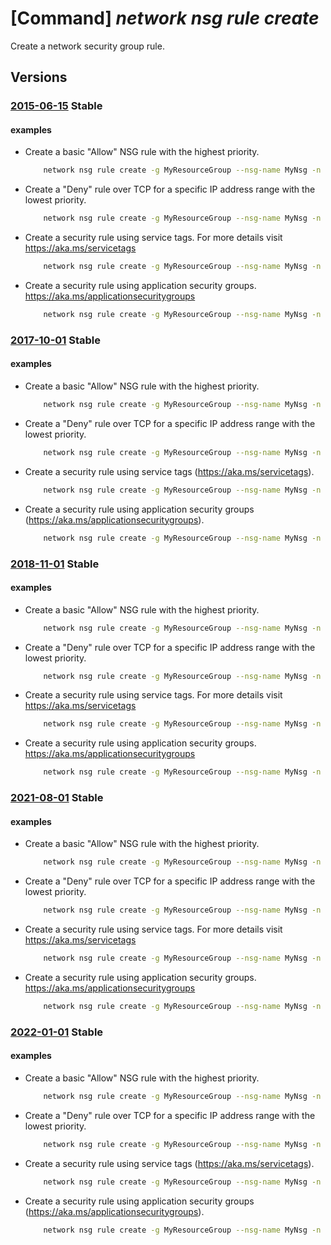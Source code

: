 # [Command] _network nsg rule create_

Create a network security group rule.

## Versions

### [2015-06-15](/Resources/mgmt-plane/L3N1YnNjcmlwdGlvbnMve30vcmVzb3VyY2Vncm91cHMve30vcHJvdmlkZXJzL21pY3Jvc29mdC5uZXR3b3JrL25ldHdvcmtzZWN1cml0eWdyb3Vwcy97fS9zZWN1cml0eXJ1bGVzL3t9/2015-06-15.xml) **Stable**

<!-- mgmt-plane /subscriptions/{}/resourcegroups/{}/providers/microsoft.network/networksecuritygroups/{}/securityrules/{} 2015-06-15 -->

#### examples

- Create a basic "Allow" NSG rule with the highest priority.
    ```bash
        network nsg rule create -g MyResourceGroup --nsg-name MyNsg -n MyNsgRule --priority 100
    ```

- Create a "Deny" rule over TCP for a specific IP address range with the lowest priority.
    ```bash
        network nsg rule create -g MyResourceGroup --nsg-name MyNsg -n MyNsgRule --priority 4096 --source-address-prefixes 208.130.28.0/24 --source-port-ranges 80 --destination-address-prefixes '*' --destination-port-ranges 80 8080 --access Deny --protocol Tcp --description "Deny from specific IP address ranges on 80 and 8080."
    ```

- Create a security rule using service tags. For more details visit https://aka.ms/servicetags
    ```bash
        network nsg rule create -g MyResourceGroup --nsg-name MyNsg -n MyNsgRuleWithTags --priority 400 --source-address-prefixes VirtualNetwork --destination-address-prefixes Storage --destination-port-ranges '*' --direction Outbound --access Allow --protocol Tcp --description "Allow VirtualNetwork to Storage."
    ```

- Create a security rule using application security groups. https://aka.ms/applicationsecuritygroups
    ```bash
        network nsg rule create -g MyResourceGroup --nsg-name MyNsg -n MyNsgRuleWithAsg --priority 500 --source-address-prefixes Internet --destination-port-ranges 80 8080 --destination-asgs Web --access Allow --protocol Tcp --description "Allow Internet to Web ASG on ports 80,8080."
    ```

### [2017-10-01](/Resources/mgmt-plane/L3N1YnNjcmlwdGlvbnMve30vcmVzb3VyY2Vncm91cHMve30vcHJvdmlkZXJzL21pY3Jvc29mdC5uZXR3b3JrL25ldHdvcmtzZWN1cml0eWdyb3Vwcy97fS9zZWN1cml0eXJ1bGVzL3t9/2017-10-01.xml) **Stable**

<!-- mgmt-plane /subscriptions/{}/resourcegroups/{}/providers/microsoft.network/networksecuritygroups/{}/securityrules/{} 2017-10-01 -->

#### examples

- Create a basic "Allow" NSG rule with the highest priority.
    ```bash
        network nsg rule create -g MyResourceGroup --nsg-name MyNsg -n MyNsgRule --priority 100
    ```

- Create a "Deny" rule over TCP for a specific IP address range with the lowest priority.
    ```bash
        network nsg rule create -g MyResourceGroup --nsg-name MyNsg -n MyNsgRule --priority 4096 --source-address-prefixes 208.130.28.0/24 --source-port-ranges 80 --destination-address-prefixes '*' --destination-port-ranges 80 8080 --access Deny --protocol Tcp --description "Deny from specific IP address ranges on 80 and 8080."
    ```

- Create a security rule using service tags (https://aka.ms/servicetags).
    ```bash
        network nsg rule create -g MyResourceGroup --nsg-name MyNsg -n MyNsgRuleWithTags --priority 400 --source-address-prefixes VirtualNetwork --destination-address-prefixes Storage --destination-port-ranges '*' --direction Outbound --access Allow --protocol Tcp --description "Allow VirtualNetwork to Storage."
    ```

- Create a security rule using application security groups (https://aka.ms/applicationsecuritygroups).
    ```bash
        network nsg rule create -g MyResourceGroup --nsg-name MyNsg -n MyNsgRuleWithAsg --priority 500 --source-address-prefixes Internet --destination-port-ranges 80 8080 --destination-asgs Web --access Allow --protocol Tcp --description "Allow Internet to Web ASG on ports 80,8080."
    ```

### [2018-11-01](/Resources/mgmt-plane/L3N1YnNjcmlwdGlvbnMve30vcmVzb3VyY2Vncm91cHMve30vcHJvdmlkZXJzL21pY3Jvc29mdC5uZXR3b3JrL25ldHdvcmtzZWN1cml0eWdyb3Vwcy97fS9zZWN1cml0eXJ1bGVzL3t9/2018-11-01.xml) **Stable**

<!-- mgmt-plane /subscriptions/{}/resourcegroups/{}/providers/microsoft.network/networksecuritygroups/{}/securityrules/{} 2018-11-01 -->

#### examples

- Create a basic "Allow" NSG rule with the highest priority.
    ```bash
        network nsg rule create -g MyResourceGroup --nsg-name MyNsg -n MyNsgRule --priority 100
    ```

- Create a "Deny" rule over TCP for a specific IP address range with the lowest priority.
    ```bash
        network nsg rule create -g MyResourceGroup --nsg-name MyNsg -n MyNsgRule --priority 4096 --source-address-prefixes 208.130.28.0/24 --source-port-ranges 80 --destination-address-prefixes '*' --destination-port-ranges 80 8080 --access Deny --protocol Tcp --description "Deny from specific IP address ranges on 80 and 8080."
    ```

- Create a security rule using service tags. For more details visit https://aka.ms/servicetags
    ```bash
        network nsg rule create -g MyResourceGroup --nsg-name MyNsg -n MyNsgRuleWithTags --priority 400 --source-address-prefixes VirtualNetwork --destination-address-prefixes Storage --destination-port-ranges '*' --direction Outbound --access Allow --protocol Tcp --description "Allow VirtualNetwork to Storage."
    ```

- Create a security rule using application security groups. https://aka.ms/applicationsecuritygroups
    ```bash
        network nsg rule create -g MyResourceGroup --nsg-name MyNsg -n MyNsgRuleWithAsg --priority 500 --source-address-prefixes Internet --destination-port-ranges 80 8080 --destination-asgs Web --access Allow --protocol Tcp --description "Allow Internet to Web ASG on ports 80,8080."
    ```

### [2021-08-01](/Resources/mgmt-plane/L3N1YnNjcmlwdGlvbnMve30vcmVzb3VyY2Vncm91cHMve30vcHJvdmlkZXJzL21pY3Jvc29mdC5uZXR3b3JrL25ldHdvcmtzZWN1cml0eWdyb3Vwcy97fS9zZWN1cml0eXJ1bGVzL3t9/2021-08-01.xml) **Stable**

<!-- mgmt-plane /subscriptions/{}/resourcegroups/{}/providers/microsoft.network/networksecuritygroups/{}/securityrules/{} 2021-08-01 -->

#### examples

- Create a basic "Allow" NSG rule with the highest priority.
    ```bash
        network nsg rule create -g MyResourceGroup --nsg-name MyNsg -n MyNsgRule --priority 100
    ```

- Create a "Deny" rule over TCP for a specific IP address range with the lowest priority.
    ```bash
        network nsg rule create -g MyResourceGroup --nsg-name MyNsg -n MyNsgRule --priority 4096 --source-address-prefixes 208.130.28.0/24 --source-port-ranges 80 --destination-address-prefixes '*' --destination-port-ranges 80 8080 --access Deny --protocol Tcp --description "Deny from specific IP address ranges on 80 and 8080."
    ```

- Create a security rule using service tags. For more details visit https://aka.ms/servicetags
    ```bash
        network nsg rule create -g MyResourceGroup --nsg-name MyNsg -n MyNsgRuleWithTags --priority 400 --source-address-prefixes VirtualNetwork --destination-address-prefixes Storage --destination-port-ranges '*' --direction Outbound --access Allow --protocol Tcp --description "Allow VirtualNetwork to Storage."
    ```

- Create a security rule using application security groups. https://aka.ms/applicationsecuritygroups
    ```bash
        network nsg rule create -g MyResourceGroup --nsg-name MyNsg -n MyNsgRuleWithAsg --priority 500 --source-address-prefixes Internet --destination-port-ranges 80 8080 --destination-asgs Web --access Allow --protocol Tcp --description "Allow Internet to Web ASG on ports 80,8080."
    ```

### [2022-01-01](/Resources/mgmt-plane/L3N1YnNjcmlwdGlvbnMve30vcmVzb3VyY2Vncm91cHMve30vcHJvdmlkZXJzL21pY3Jvc29mdC5uZXR3b3JrL25ldHdvcmtzZWN1cml0eWdyb3Vwcy97fS9zZWN1cml0eXJ1bGVzL3t9/2022-01-01.xml) **Stable**

<!-- mgmt-plane /subscriptions/{}/resourcegroups/{}/providers/microsoft.network/networksecuritygroups/{}/securityrules/{} 2022-01-01 -->

#### examples

- Create a basic "Allow" NSG rule with the highest priority.
    ```bash
        network nsg rule create -g MyResourceGroup --nsg-name MyNsg -n MyNsgRule --priority 100
    ```

- Create a "Deny" rule over TCP for a specific IP address range with the lowest priority.
    ```bash
        network nsg rule create -g MyResourceGroup --nsg-name MyNsg -n MyNsgRule --priority 4096 --source-address-prefixes 208.130.28.0/24 --source-port-ranges 80 --destination-address-prefixes '*' --destination-port-ranges 80 8080 --access Deny --protocol Tcp --description "Deny from specific IP address ranges on 80 and 8080."
    ```

- Create a security rule using service tags (https://aka.ms/servicetags).
    ```bash
        network nsg rule create -g MyResourceGroup --nsg-name MyNsg -n MyNsgRuleWithTags --priority 400 --source-address-prefixes VirtualNetwork --destination-address-prefixes Storage --destination-port-ranges '*' --direction Outbound --access Allow --protocol Tcp --description "Allow VirtualNetwork to Storage."
    ```

- Create a security rule using application security groups (https://aka.ms/applicationsecuritygroups).
    ```bash
        network nsg rule create -g MyResourceGroup --nsg-name MyNsg -n MyNsgRuleWithAsg --priority 500 --source-address-prefixes Internet --destination-port-ranges 80 8080 --destination-asgs Web --access Allow --protocol Tcp --description "Allow Internet to Web ASG on ports 80,8080."
    ```
